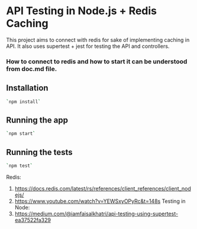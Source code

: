 # API Testing in Node.js + Redis Caching

This project aims to connect with redis for sake of implementing caching in API. It also uses supertest + jest for testing the API and controllers.

### How to connect to redis and how to start it can be understood from doc.md file.

## Installation

```bash
`npm install`
```

## Running the app

```bash
`npm start`
```

## Running the tests

```bash
`npm test`
```

Redis:

1. https://docs.redis.com/latest/rs/references/client_references/client_nodejs/
2. https://www.youtube.com/watch?v=YEWSxyOPyRc&t=148s
   Testing in Node:
3. https://medium.com/@iamfaisalkhatri/api-testing-using-supertest-ea37522fa329
